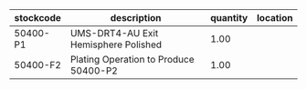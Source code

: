 |stockcode|description|quantity|location|
|---------|-----------|--------|--------|
|50400-P1|UMS-DRT4-AU Exit Hemisphere Polished|1.00||
|50400-F2|Plating Operation to Produce 50400-P2|1.00||
